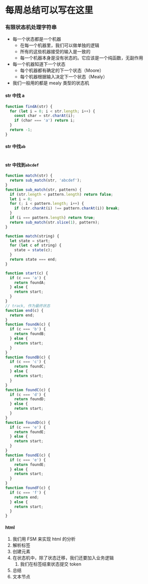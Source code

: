 # 每周总结可以写在这里

### 有限状态机处理字符串

- 每一个状态都是一个机器
  - 在每一个机器里，我们可以做单独的逻辑
  - 所有的这些机器接受的输入是一致的
  - 每一个机器本身是没有状态的。它应该是一个纯函数，无副作用
- 每一个机器知道下一个状态
  - 每个机器都有确定的下一个状态（Moore）
  - 每个机器根据输入决定下一个状态（Mealy）
- 我们一般用的都是 mealy 类型的状态机

#### str 中找 a

```javascript
function findA(str) {
  for (let i = 0; i < str.length; i++) {
    const char = str.charAt(i);
    if (char === 'a') return i;
  }
  return -1;
}
```

#### str 中找`ab`

```javascript
```

#### str 中找到`abcdef`

```javascript
function match(str) {
  return sub_match(str, 'abcdef');
}
function sub_match(str, pattern) {
  if (str.length < pattern.length) return false;
  let i = 0;
  for (; i < pattern.length; i++) {
    if (str.charAt(i) !== pattern.charAt(i)) break;
  }
  if (i === pattern.length) return true;
  return sub_match(str.slice(1), pattern);
}
```

```javascript
function match(string) {
  let state = start;
  for (let c of string) {
    state = state(c);
  }
  return state === end;
}

function start(c) {
  if (c === 'a') {
    return foundA;
  } else {
    return start;
  }
}
// track, 作为最终状态
function end(c) {
  return end;
}
function foundA(c) {
  if (c === 'b') {
    return foundB;
  } else {
    return start;
  }
}
function foundB(c) {
  if (c === 'c') {
    return foundC;
  } else {
    return start;
  }
}
function foundC(c) {
  if (c === 'd') {
    return foundD;
  } else {
    return start;
  }
}
function foundD(c) {
  if (c === 'e') {
    return foundE;
  } else {
    return start;
  }
}
function foundE(c) {
  if (c === 'e') {
    return foundE;
  } else {
    return start;
  }
}
function foundF(c) {
  if (c === 'f') {
    return end;
  } else {
    return start;
  }
}
```

#### html

1. 我们用 FSM 来实现 html 的分析
2. 解析标签
3. 创建元素
4. 在状态机中，除了状态迁移，我们还要加入业务逻辑
   1. 我们在标签结束状态提交 token
5. 总结
6. 文本节点
